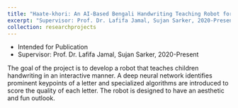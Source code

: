```yaml
---
title: "Haate-khori: An AI-Based Bengali Handwriting Teaching Robot for Children}{\textit{Intended for Publication"
excerpt: "Supervisor: Prof. Dr. Lafifa Jamal, Sujan Sarker, 2020-Present<br/><img src='/images/500x300.png'>"
collection: researchprojects
---
```

* Intended for Publication
* Supervisor: Prof. Dr. Lafifa Jamal, Sujan Sarker, 2020-Present

The goal of the project is to develop a robot that teaches children handwriting in an interactive manner. A deep neural network identifies prominent keypoints of a letter and specialized algorithms are introduced to score the quality of each letter. The robot is designed to have an aesthetic and fun outlook. 

